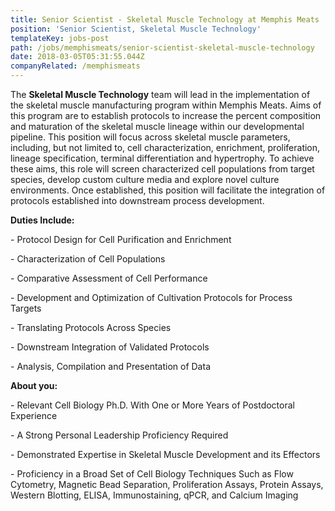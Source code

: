 ```yaml
---
title: Senior Scientist - Skeletal Muscle Technology at Memphis Meats
position: 'Senior Scientist, Skeletal Muscle Technology'
templateKey: jobs-post
path: /jobs/memphismeats/senior-scientist-skeletal-muscle-technology
date: 2018-03-05T05:31:55.044Z
companyRelated: /memphismeats
---
```

The **Skeletal Muscle Technology** team will lead in the implementation of the skeletal muscle manufacturing program within Memphis Meats. Aims of this program are to establish protocols to increase the percent composition and maturation of the skeletal muscle lineage within our developmental pipeline. This position will focus across skeletal muscle parameters, including, but not limited to, cell characterization, enrichment, proliferation, lineage specification, terminal differentiation and hypertrophy.  To achieve these aims, this role will screen characterized cell populations from target species, develop custom culture media and explore novel culture environments. Once established, this position will facilitate the integration of protocols established into downstream process development. 

  

**Duties Include:**

\- Protocol Design for Cell Purification and Enrichment 

\- Characterization of Cell Populations

\- Comparative Assessment of Cell Performance

\- Development and Optimization of Cultivation Protocols for Process Targets

\- Translating Protocols Across Species

\- Downstream Integration of Validated Protocols

\- Analysis, Compilation and Presentation of Data



**About you:**

\- Relevant Cell Biology Ph.D. With One or More Years of Postdoctoral Experience

\- A Strong Personal Leadership Proficiency Required

\- Demonstrated Expertise in Skeletal Muscle Development and its Effectors

\- Proficiency in a Broad Set of Cell Biology Techniques Such as Flow Cytometry, Magnetic Bead Separation, Proliferation Assays, Protein Assays, Western Blotting, ELISA, Immunostaining, qPCR, and Calcium Imaging
